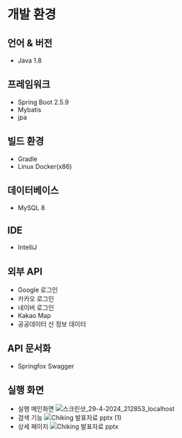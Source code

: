 # 개발 환경

## 언어 & 버전
- Java 1.8

## 프레임워크
- Spring Boot 2.5.9
- Mybatis
- jpa

## 빌드 환경
- Gradle
- Linux Docker(x86)

## 데이터베이스
- MySQL 8

## IDE
- IntelliJ

## 외부 API
- Google 로그인
- 카카오 로그인
- 네이버 로그인
- Kakao Map
- 공공데이터 산 정보 데이터

## API 문서화
- Springfox Swagger

## 실행 화면
- 실행 메인화면
  ![스크린샷_29-4-2024_212853_localhost](https://github.com/SushinIm/chiking/assets/30715252/d6ee6932-e60d-4cd8-846b-402633cdc14c)
- 검색 기능
  ![Chiking 발표자료 pptx (1)](https://github.com/SushinIm/chiking/assets/30715252/537fde31-4f1f-4438-be43-e2afa086a373)
- 상세 페이지
  ![Chiking 발표자료 pptx](https://github.com/SushinIm/chiking/assets/30715252/32e9e350-d246-476a-80a7-8bb90c9a94f3)

